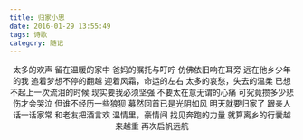 ```yaml
---
title: 归家小思
date: 2016-01-29 13:55:49
tags: 诗歌
category: 随记
---
```


<center>
太多的欢声
留在温暖的家中
爸妈的嘱托与叮咛
仿佛依旧响在耳旁
远在他乡少年的我
追着梦想不停的翻越
迎着风霜，命运的左右
太多的哀愁，失去的温柔
已想不起上一次流泪的时候
现实要我必须坚强
不要太在意无谓的心痛
可究竟攒多少悲伤才会哭泣
但谁不经历一些狼狈
募然回首已是光阴如风
明天就要归家了
跟亲人话一话家常
和老友把酒言欢
温情里，豪情间
找见奔跑的力量
就算离乡的行囊越来越重
再次启帆远航
</center>


